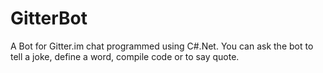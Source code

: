 GitterBot
=========
A Bot for Gitter.im chat programmed using C#.Net.
You can ask the bot to tell a joke, define a word, compile code or to say quote.
